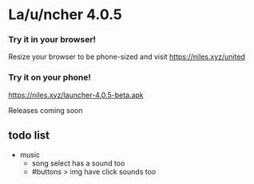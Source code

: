 # La/u/ncher 4.0.5

### Try it in your browser!
Resize your browser to be phone-sized and visit https://niles.xyz/united

### Try it on your phone!
https://niles.xyz/launcher-4.0.5-beta.apk

Releases coming soon

## todo list
- music
	- song select has a sound too
	- #buttons > img have click sounds too
